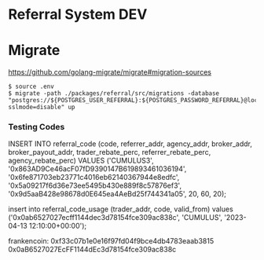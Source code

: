 # Referral System DEV

# Migrate

https://github.com/golang-migrate/migrate#migration-sources

```
$ source .env
$ migrate -path ./packages/referral/src/migrations -database "postgres://${POSTGRES_USER_REFERRAL}:${POSTGRES_PASSWORD_REFERRAL}@localhost:5432/${POSTGRES_DB_REFERRAL}?sslmode=disable" up

```

### Testing Codes

INSERT INTO referral_code (code, referrer_addr, agency_addr, broker_addr, broker_payout_addr, trader_rebate_perc, referrer_rebate_perc, agency_rebate_perc)
VALUES ('CUMULUS3', '0x863AD9Ce46acF07fD9390147B619893461036194', '0x6fe871703eb23771c4016eb62140367944e8edfc',
'0x5a09217f6d36e73ee5495b430e889f8c57876ef3', '0x9d5aaB428e98678d0E645ea4AeBd25f744341a05', 20, 60, 20);

insert into referral_code_usage (trader_addr, code, valid_from) values ('0x0ab6527027ecff1144dec3d78154fce309ac838c', 'CUMULUS', '2023-04-13 12:10:00+00:00');

frankencoin:
0xf33c07b1e0e16f97fd04f9bce4db4783eaab3815
0x0aB6527027EcFF1144dEc3d78154fce309ac838c
